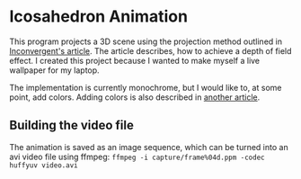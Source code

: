 # Icosahedron Animation
This program projects a 3D scene using the projection method outlined in
[Inconvergent's article](https://inconvergent.net/2019/depth-of-field/).
The article describes, how to achieve a depth of field effect.
I created this project because I wanted to make myself a live wallpaper for my laptop.

The implementation is currently monochrome,
but I would like to, at some point, add colors.
Adding colors is also described in [another article](https://inconvergent.net/2019/colour-shift/).

## Building the video file
The animation is saved as an image sequence,
which can be turned into an avi video file using ffmpeg:
`ffmpeg -i capture/frame%04d.ppm -codec huffyuv video.avi`
